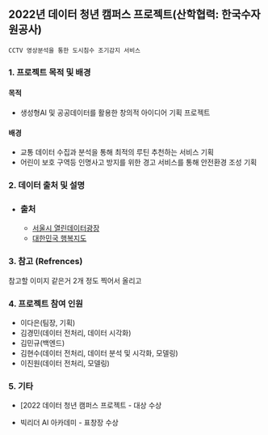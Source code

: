 ## 2022년 데이터 청년 캠퍼스 프로젝트(산학협력: 한국수자원공사)

`CCTV 영상분석을 통한 도시침수 조기감지 서비스`

### 1. 프로젝트 목적 및 배경

#### 목적
- 생성형AI 및 공공데이터를 활용한 창의적 아이디어 기획 프로젝트

#### 배경
- 교통 데이터 수집과 분석을 통해 최적의 루틴 추천하는 서비스 기획
- 어린이 보호 구역등 인명사고 방지를 위한 경고 서비스를 통해 안전환경 조성 기획

### 2. 데이터 출처 및 설명
 - ### 출처
   - [서울시 열린데이터광장](https://data.seoul.go.kr/)
   - [대한민국 행복지도](http://www.happykorea.re.kr/)


### 3. 참고 (Refrences)
참고할 이미지 같은거 2개 정도 찍어서 올리고 

### 4. 프로젝트 참여 인원
- 이다은(팀장, 기획)
- 김경민(데이터 전처리, 데이터 시각화)
- 김민규(백엔드)
- 김현수(데이터 전처리, 데이터 분석 및 시각화, 모델링)
- 이진원(데이터 전처리, 모델링)

### 5. 기타
- [2022 데이터 청년 캠퍼스 프로젝트 - 대상 수상

- 빅리더 AI 아카데미 - 표창장 수상
